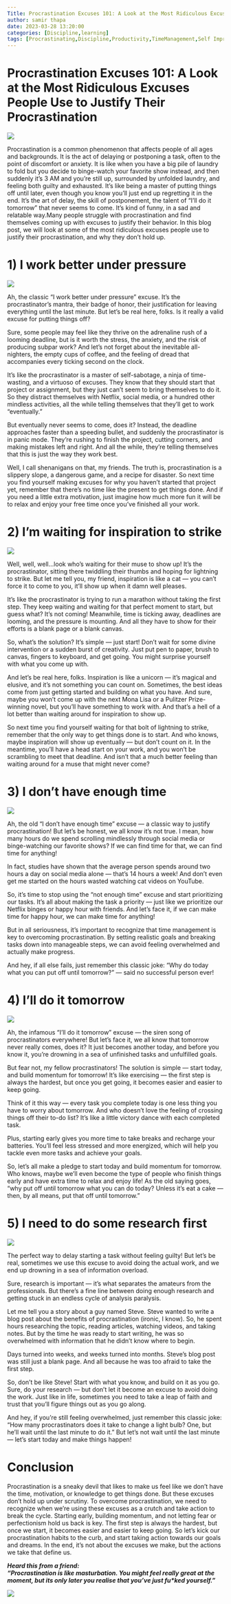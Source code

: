 ```yaml
---
Title: Procrastination Excuses 101: A Look at the Most Ridiculous Excuses People Use to Justify Their Procrastination
author: samir thapa
date: 2023-03-28 13:20:00 
categories: [Discipline,learning]
tags: [Procrastinating,Discipline,Productivity,TimeManagement,Self Improvement,python,learning]
---
```

# Procrastination Excuses 101: A Look at the Most Ridiculous Excuses People Use to Justify Their Procrastination

![](https://miro.medium.com/v2/resize:fit:600/0*-OWocWT6bvfOje_4.jpg)

Procrastination is a common phenomenon that affects people of all ages and backgrounds. It is the act of delaying or postponing a task, often to the point of discomfort or anxiety. It is like when you have a big pile of laundry to fold but you decide to binge-watch your favorite show instead, and then suddenly it’s 3 AM and you’re still up, surrounded by unfolded laundry, and feeling both guilty and exhausted. It’s like being a master of putting things off until later, even though you know you’ll just end up regretting it in the end. It’s the art of delay, the skill of postponement, the talent of “I’ll do it tomorrow” that never seems to come. It’s kind of funny, in a sad and relatable way.Many people struggle with procrastination and find themselves coming up with excuses to justify their behavior. In this blog post, we will look at some of the most ridiculous excuses people use to justify their procrastination, and why they don’t hold up.

# 1) I work better under pressure

![](https://miro.medium.com/v2/resize:fit:500/0*i_LqD2ohfOSSvRi7)

Ah, the classic “I work better under pressure” excuse. It’s the procrastinator’s mantra, their badge of honor, their justification for leaving everything until the last minute. But let’s be real here, folks. Is it really a valid excuse for putting things off?

Sure, some people may feel like they thrive on the adrenaline rush of a looming deadline, but is it worth the stress, the anxiety, and the risk of producing subpar work? And let’s not forget about the inevitable all-nighters, the empty cups of coffee, and the feeling of dread that accompanies every ticking second on the clock.

It’s like the procrastinator is a master of self-sabotage, a ninja of time-wasting, and a virtuoso of excuses. They know that they should start that project or assignment, but they just can’t seem to bring themselves to do it. So they distract themselves with Netflix, social media, or a hundred other mindless activities, all the while telling themselves that they’ll get to work “eventually.”

But eventually never seems to come, does it? Instead, the deadline approaches faster than a speeding bullet, and suddenly the procrastinator is in panic mode. They’re rushing to finish the project, cutting corners, and making mistakes left and right. And all the while, they’re telling themselves that this is just the way they work best.

Well, I call shenanigans on that, my friends. The truth is, procrastination is a slippery slope, a dangerous game, and a recipe for disaster. So next time you find yourself making excuses for why you haven’t started that project yet, remember that there’s no time like the present to get things done. And if you need a little extra motivation, just imagine how much more fun it will be to relax and enjoy your free time once you’ve finished all your work.

# 2) I’m waiting for inspiration to strike

![](https://miro.medium.com/v2/resize:fit:500/0*2WIIxg_1f5hxllnf)

Well, well, well…look who’s waiting for their muse to show up! It’s the procrastinator, sitting there twiddling their thumbs and hoping for lightning to strike. But let me tell you, my friend, inspiration is like a cat — you can’t force it to come to you, it’ll show up when it damn well pleases.

It’s like the procrastinator is trying to run a marathon without taking the first step. They keep waiting and waiting for that perfect moment to start, but guess what? It’s not coming! Meanwhile, time is ticking away, deadlines are looming, and the pressure is mounting. And all they have to show for their efforts is a blank page or a blank canvas.

So, what’s the solution? It’s simple — just start! Don’t wait for some divine intervention or a sudden burst of creativity. Just put pen to paper, brush to canvas, fingers to keyboard, and get going. You might surprise yourself with what you come up with.

And let’s be real here, folks. Inspiration is like a unicorn — it’s magical and elusive, and it’s not something you can count on. Sometimes, the best ideas come from just getting started and building on what you have. And sure, maybe you won’t come up with the next Mona Lisa or a Pulitzer Prize-winning novel, but you’ll have something to work with. And that’s a hell of a lot better than waiting around for inspiration to show up.

So next time you find yourself waiting for that bolt of lightning to strike, remember that the only way to get things done is to start. And who knows, maybe inspiration will show up eventually — but don’t count on it. In the meantime, you’ll have a head start on your work, and you won’t be scrambling to meet that deadline. And isn’t that a much better feeling than waiting around for a muse that might never come?

# 3) I don’t have enough time

![](https://miro.medium.com/v2/resize:fit:640/0*g3UbHpNGyUzg8v5B.gif)

Ah, the old “I don’t have enough time” excuse — a classic way to justify procrastination! But let’s be honest, we all know it’s not true. I mean, how many hours do we spend scrolling mindlessly through social media or binge-watching our favorite shows? If we can find time for that, we can find time for anything!

In fact, studies have shown that the average person spends around two hours a day on social media alone — that’s 14 hours a week! And don’t even get me started on the hours wasted watching cat videos on YouTube.

So, it’s time to stop using the “not enough time” excuse and start prioritizing our tasks. It’s all about making the task a priority — just like we prioritize our Netflix binges or happy hour with friends. And let’s face it, if we can make time for happy hour, we can make time for anything!

But in all seriousness, it’s important to recognize that time management is key to overcoming procrastination. By setting realistic goals and breaking tasks down into manageable steps, we can avoid feeling overwhelmed and actually make progress.

And hey, if all else fails, just remember this classic joke: “Why do today what you can put off until tomorrow?” — said no successful person ever!

# 4) I’ll do it tomorrow

![](https://miro.medium.com/v2/resize:fit:480/0*5v66T1l790ca1ag5)

Ah, the infamous “I’ll do it tomorrow” excuse — the siren song of procrastinators everywhere! But let’s face it, we all know that tomorrow never really comes, does it? It just becomes another today, and before you know it, you’re drowning in a sea of unfinished tasks and unfulfilled goals.

But fear not, my fellow procrastinators! The solution is simple — start today, and build momentum for tomorrow! It’s like exercising — the first step is always the hardest, but once you get going, it becomes easier and easier to keep going.

Think of it this way — every task you complete today is one less thing you have to worry about tomorrow. And who doesn’t love the feeling of crossing things off their to-do list? It’s like a little victory dance with each completed task.

Plus, starting early gives you more time to take breaks and recharge your batteries. You’ll feel less stressed and more energized, which will help you tackle even more tasks and achieve your goals.

So, let’s all make a pledge to start today and build momentum for tomorrow. Who knows, maybe we’ll even become the type of people who finish things early and have extra time to relax and enjoy life! As the old saying goes, “why put off until tomorrow what you can do today? Unless it’s eat a cake — then, by all means, put that off until tomorrow.”

# 5) I need to do some research first

![](https://miro.medium.com/v2/resize:fit:480/0*1zzrenDl3QEbFwqY)

The perfect way to delay starting a task without feeling guilty! But let’s be real, sometimes we use this excuse to avoid doing the actual work, and we end up drowning in a sea of information overload.

Sure, research is important — it’s what separates the amateurs from the professionals. But there’s a fine line between doing enough research and getting stuck in an endless cycle of analysis paralysis.

Let me tell you a story about a guy named Steve. Steve wanted to write a blog post about the benefits of procrastination (ironic, I know). So, he spent hours researching the topic, reading articles, watching videos, and taking notes. But by the time he was ready to start writing, he was so overwhelmed with information that he didn’t know where to begin.

Days turned into weeks, and weeks turned into months. Steve’s blog post was still just a blank page. And all because he was too afraid to take the first step.

So, don’t be like Steve! Start with what you know, and build on it as you go. Sure, do your research — but don’t let it become an excuse to avoid doing the work. Just like in life, sometimes you need to take a leap of faith and trust that you’ll figure things out as you go along.

And hey, if you’re still feeling overwhelmed, just remember this classic joke: “How many procrastinators does it take to change a light bulb? One, but he’ll wait until the last minute to do it.” But let’s not wait until the last minute — let’s start today and make things happen!

# Conclusion

Procrastination is a sneaky devil that likes to make us feel like we don’t have the time, motivation, or knowledge to get things done. But these excuses don’t hold up under scrutiny. To overcome procrastination, we need to recognize when we’re using these excuses as a crutch and take action to break the cycle. Starting early, building momentum, and not letting fear or perfectionism hold us back is key. The first step is always the hardest, but once we start, it becomes easier and easier to keep going. So let’s kick our procrastination habits to the curb, and start taking action towards our goals and dreams. In the end, it’s not about the excuses we make, but the actions we take that define us.

**_Heard this from a friend:  
“Procrastination is like masturbation. You might feel really great at the moment, but its only later you realise that you’ve just fu*ked yourself.”_**

![](https://miro.medium.com/v2/resize:fit:450/0*00N9-uqnytJcTIjM)
